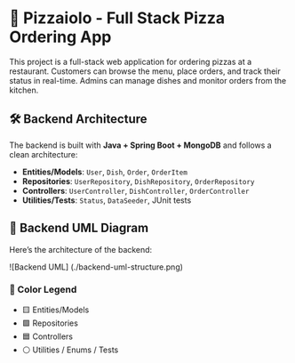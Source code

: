 # 🍕 Pizzaiolo - Full Stack Pizza Ordering App

This project is a full-stack web application for ordering pizzas at a restaurant.
Customers can browse the menu, place orders, and track their status in real-time.
Admins can manage dishes and monitor orders from the kitchen.

## 🛠 Backend Architecture

The backend is built with **Java + Spring Boot + MongoDB** and follows a clean architecture:

- **Entities/Models**: `User`, `Dish`, `Order`, `OrderItem`
- **Repositories**: `UserRepository`, `DishRepository`, `OrderRepository`
- **Controllers**: `UserController`, `DishController`, `OrderController`
- **Utilities/Tests**: `Status`, `DataSeeder`, JUnit tests

## 📐 Backend UML Diagram

Here’s the architecture of the backend:

![Backend UML] (./backend-uml-structure.png)

### 🎨 Color Legend
- 🟨 Entities/Models
- 🟩 Repositories
- 🟦 Controllers
- ⚪ Utilities / Enums / Tests

